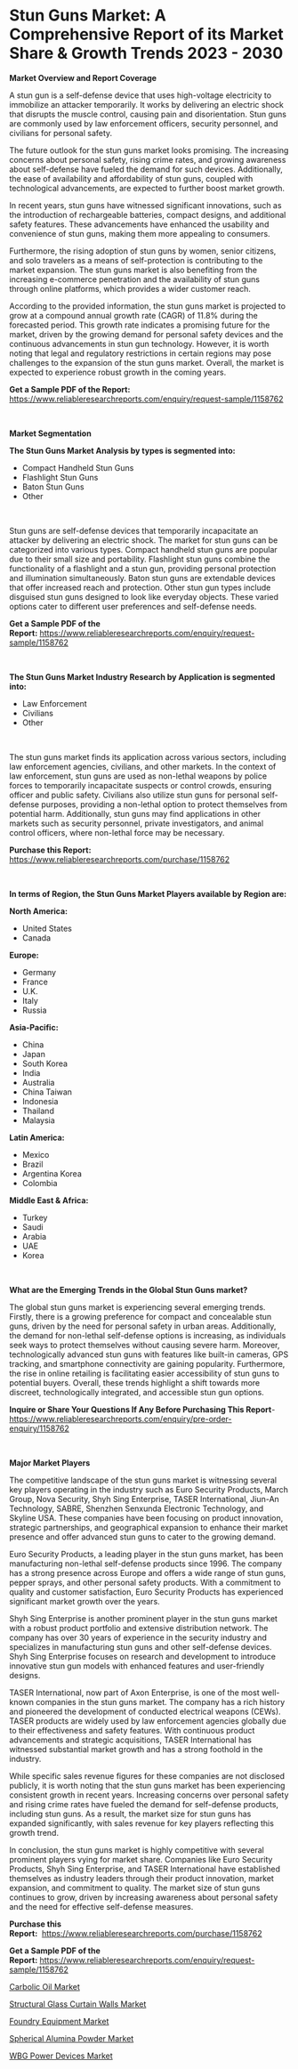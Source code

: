 <p><h1>Stun Guns Market: A Comprehensive Report of its Market Share & Growth Trends 2023 - 2030</h1></p><p><strong>Market Overview and Report Coverage</strong></p>
<p><p>A stun gun is a self-defense device that uses high-voltage electricity to immobilize an attacker temporarily. It works by delivering an electric shock that disrupts the muscle control, causing pain and disorientation. Stun guns are commonly used by law enforcement officers, security personnel, and civilians for personal safety.</p><p>The future outlook for the stun guns market looks promising. The increasing concerns about personal safety, rising crime rates, and growing awareness about self-defense have fueled the demand for such devices. Additionally, the ease of availability and affordability of stun guns, coupled with technological advancements, are expected to further boost market growth.</p><p>In recent years, stun guns have witnessed significant innovations, such as the introduction of rechargeable batteries, compact designs, and additional safety features. These advancements have enhanced the usability and convenience of stun guns, making them more appealing to consumers.</p><p>Furthermore, the rising adoption of stun guns by women, senior citizens, and solo travelers as a means of self-protection is contributing to the market expansion. The stun guns market is also benefiting from the increasing e-commerce penetration and the availability of stun guns through online platforms, which provides a wider customer reach.</p><p>According to the provided information, the stun guns market is projected to grow at a compound annual growth rate (CAGR) of 11.8% during the forecasted period. This growth rate indicates a promising future for the market, driven by the growing demand for personal safety devices and the continuous advancements in stun gun technology. However, it is worth noting that legal and regulatory restrictions in certain regions may pose challenges to the expansion of the stun guns market. Overall, the market is expected to experience robust growth in the coming years.</p></p>
<p><strong>Get a Sample PDF of the Report:</strong> <a href="https://www.reliableresearchreports.com/enquiry/request-sample/1158762">https://www.reliableresearchreports.com/enquiry/request-sample/1158762</a></p>
<p>&nbsp;</p>
<p><strong>Market Segmentation</strong></p>
<p><strong>The Stun Guns Market Analysis by types is segmented into:</strong></p>
<p><ul><li>Compact Handheld Stun Guns</li><li>Flashlight Stun Guns</li><li>Baton Stun Guns</li><li>Other</li></ul></p>
<p>&nbsp;</p>
<p><p>Stun guns are self-defense devices that temporarily incapacitate an attacker by delivering an electric shock. The market for stun guns can be categorized into various types. Compact handheld stun guns are popular due to their small size and portability. Flashlight stun guns combine the functionality of a flashlight and a stun gun, providing personal protection and illumination simultaneously. Baton stun guns are extendable devices that offer increased reach and protection. Other stun gun types include disguised stun guns designed to look like everyday objects. These varied options cater to different user preferences and self-defense needs.</p></p>
<p><strong>Get a Sample PDF of the Report:</strong>&nbsp;<a href="https://www.reliableresearchreports.com/enquiry/request-sample/1158762">https://www.reliableresearchreports.com/enquiry/request-sample/1158762</a></p>
<p>&nbsp;</p>
<p><strong>The Stun Guns Market Industry Research by Application is segmented into:</strong></p>
<p><ul><li>Law Enforcement</li><li>Civilians</li><li>Other</li></ul></p>
<p>&nbsp;</p>
<p><p>The stun guns market finds its application across various sectors, including law enforcement agencies, civilians, and other markets. In the context of law enforcement, stun guns are used as non-lethal weapons by police forces to temporarily incapacitate suspects or control crowds, ensuring officer and public safety. Civilians also utilize stun guns for personal self-defense purposes, providing a non-lethal option to protect themselves from potential harm. Additionally, stun guns may find applications in other markets such as security personnel, private investigators, and animal control officers, where non-lethal force may be necessary.</p></p>
<p><strong>Purchase this Report:</strong>&nbsp; <a href="https://www.reliableresearchreports.com/purchase/1158762">https://www.reliableresearchreports.com/purchase/1158762</a></p>
<p>&nbsp;</p>
<p><strong>In terms of Region, the Stun Guns Market Players available by Region are:</strong></p>
<p>
    <p> <strong> North America: </strong>
        <ul>
            <li>United States</li>
            <li>Canada</li>
        </ul>
        </p> 
    <p> <strong> Europe: </strong>
        <ul>
            <li>Germany</li>
            <li>France</li>
            <li>U.K.</li>
            <li>Italy</li>
            <li>Russia</li>
        </ul>
        </p> 
    <p> <strong> Asia-Pacific: </strong>
        <ul>
            <li>China</li>
            <li>Japan</li>
            <li>South Korea</li>
            <li>India</li>
            <li>Australia</li>
            <li>China Taiwan</li>
            <li>Indonesia</li>
            <li>Thailand</li>
            <li>Malaysia</li>
        </ul>
        </p> 
    <p> <strong> Latin America: </strong>
        <ul>
            <li>Mexico</li>
            <li>Brazil</li>
            <li>Argentina Korea</li>
            <li>Colombia</li>
        </ul>
        </p> 
    <p> <strong> Middle East & Africa: </strong>
        <ul>
            <li>Turkey</li>
            <li>Saudi</li>
            <li>Arabia</li>
            <li>UAE</li>
            <li>Korea</li>
        </ul>
    </p>
    </p>
<p>&nbsp;</p>
<p><strong>What are the Emerging Trends in the Global Stun Guns market?</strong></p>
<p><p>The global stun guns market is experiencing several emerging trends. Firstly, there is a growing preference for compact and concealable stun guns, driven by the need for personal safety in urban areas. Additionally, the demand for non-lethal self-defense options is increasing, as individuals seek ways to protect themselves without causing severe harm. Moreover, technologically advanced stun guns with features like built-in cameras, GPS tracking, and smartphone connectivity are gaining popularity. Furthermore, the rise in online retailing is facilitating easier accessibility of stun guns to potential buyers. Overall, these trends highlight a shift towards more discreet, technologically integrated, and accessible stun gun options.</p></p>
<p><strong>Inquire or Share Your Questions If Any Before Purchasing This Report</strong>- <a href="https://www.reliableresearchreports.com/enquiry/pre-order-enquiry/1158762">https://www.reliableresearchreports.com/enquiry/pre-order-enquiry/1158762</a></p>
<p>&nbsp;</p>
<p><strong>Major Market Players</strong></p>
<p><p>The competitive landscape of the stun guns market is witnessing several key players operating in the industry such as Euro Security Products, March Group, Nova Security, Shyh Sing Enterprise, TASER International, Jiun-An Technology, SABRE, Shenzhen Senxunda Electronic Technology, and Skyline USA. These companies have been focusing on product innovation, strategic partnerships, and geographical expansion to enhance their market presence and offer advanced stun guns to cater to the growing demand.</p><p>Euro Security Products, a leading player in the stun guns market, has been manufacturing non-lethal self-defense products since 1996. The company has a strong presence across Europe and offers a wide range of stun guns, pepper sprays, and other personal safety products. With a commitment to quality and customer satisfaction, Euro Security Products has experienced significant market growth over the years.</p><p>Shyh Sing Enterprise is another prominent player in the stun guns market with a robust product portfolio and extensive distribution network. The company has over 30 years of experience in the security industry and specializes in manufacturing stun guns and other self-defense devices. Shyh Sing Enterprise focuses on research and development to introduce innovative stun gun models with enhanced features and user-friendly designs.</p><p>TASER International, now part of Axon Enterprise, is one of the most well-known companies in the stun guns market. The company has a rich history and pioneered the development of conducted electrical weapons (CEWs). TASER products are widely used by law enforcement agencies globally due to their effectiveness and safety features. With continuous product advancements and strategic acquisitions, TASER International has witnessed substantial market growth and has a strong foothold in the industry.</p><p>While specific sales revenue figures for these companies are not disclosed publicly, it is worth noting that the stun guns market has been experiencing consistent growth in recent years. Increasing concerns over personal safety and rising crime rates have fueled the demand for self-defense products, including stun guns. As a result, the market size for stun guns has expanded significantly, with sales revenue for key players reflecting this growth trend.</p><p>In conclusion, the stun guns market is highly competitive with several prominent players vying for market share. Companies like Euro Security Products, Shyh Sing Enterprise, and TASER International have established themselves as industry leaders through their product innovation, market expansion, and commitment to quality. The market size of stun guns continues to grow, driven by increasing awareness about personal safety and the need for effective self-defense measures.</p></p>
<p><strong>Purchase this Report:</strong>&nbsp;&nbsp;<a href="https://www.reliableresearchreports.com/purchase/1158762">https://www.reliableresearchreports.com/purchase/1158762</a></p>
<p></p>
<p><strong>Get a Sample PDF of the Report:</strong>&nbsp;<a href="https://www.reliableresearchreports.com/enquiry/request-sample/1158762">https://www.reliableresearchreports.com/enquiry/request-sample/1158762</a></p>
<p><p><a href="https://www.linkedin.com/pulse/carbolic-oil-market-size-2023-2030-global-industrial-twevc/">Carbolic Oil Market</a></p><p><a href="https://www.linkedin.com/pulse/structural-glass-curtain-walls-market-size-2023-2030-global-ozeoc/">Structural Glass Curtain Walls Market</a></p><p><a href="https://medium.com/@trystanward/foundry-equipment-market-size-growth-forecast-2023-2030-7d101b38a26c">Foundry Equipment Market</a></p><p><a href="https://www.linkedin.com/pulse/decoding-spherical-alumina-powder-market-deep-dive-latest-mjowc/">Spherical Alumina Powder Market</a></p><p><a href="https://medium.com/@madelynyost/wbg-power-devices-market-size-growth-forecast-2023-2030-762d1e6d0ab3">WBG Power Devices Market</a></p></p>